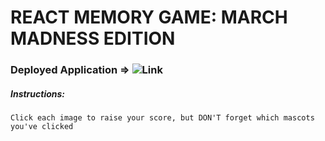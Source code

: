 # REACT MEMORY GAME: MARCH MADNESS EDITION

### Deployed Application => ![Link](troynwynn.com/github.io/ReactMemoryGame/)

##### Instructions:

```Click each image to raise your score, but DON'T forget which mascots you've clicked```


